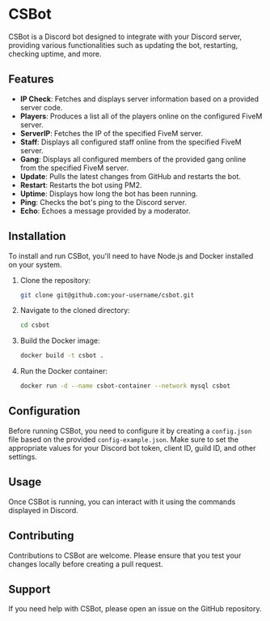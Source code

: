 # CSBot

CSBot is a Discord bot designed to integrate with your Discord server, providing various functionalities such as updating the bot, restarting, checking uptime, and more.

## Features

- **IP Check**: Fetches and displays server information based on a provided server code.
- **Players**: Produces a list all of the players online on the configured FiveM server.
- **ServerIP**: Fetches the IP of the specified FiveM server.
- **Staff**: Displays all configured staff online from the specified FiveM server.
- **Gang**: Displays all configured members of the provided gang online from the specified FiveM server.
- **Update**: Pulls the latest changes from GitHub and restarts the bot.
- **Restart**: Restarts the bot using PM2.
- **Uptime**: Displays how long the bot has been running.
- **Ping**: Checks the bot's ping to the Discord server.
- **Echo**: Echoes a message provided by a moderator.

## Installation

To install and run CSBot, you'll need to have Node.js and Docker installed on your system.

1. Clone the repository:
   ```bash
   git clone git@github.com:your-username/csbot.git
   ```
2. Navigate to the cloned directory:
   ```bash
   cd csbot
   ```
3. Build the Docker image:
   ```bash
   docker build -t csbot .
   ```
4. Run the Docker container:
   ```bash
   docker run -d --name csbot-container --network mysql csbot
   ```

## Configuration

Before running CSBot, you need to configure it by creating a `config.json` file based on the provided `config-example.json`. Make sure to set the appropriate values for your Discord bot token, client ID, guild ID, and other settings.

## Usage

Once CSBot is running, you can interact with it using the commands displayed in Discord.

## Contributing

Contributions to CSBot are welcome. Please ensure that you test your changes locally before creating a pull request.

## Support

If you need help with CSBot, please open an issue on the GitHub repository.
